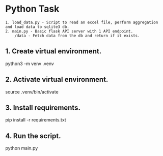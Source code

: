 # Python Task

    1. load_data.py - Script to read an excel file, perform aggregation and load data to sqlite3 db.
    2. main.py - Basic flask API server with 1 API endpoint.
        /data - Fetch data from the db and return if it exists.

## 1. Create virtual environment.

python3 -m venv .venv

## 2. Activate virtual environment.

source .venv/bin/activate

## 3. Install requirements.

pip install -r requirements.txt

## 4. Run the script.

python main.py

